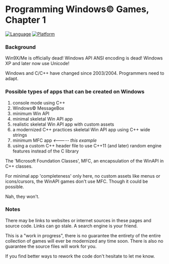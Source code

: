 # Programming Windows© Games, Chapter 1

[![Language](https://img.shields.io/badge/Language%20-C++-blue.svg)](https://github.com/GeorgePimpleton/Win32-games/)
[![Platform](https://img.shields.io/badge/Platform%20-Win32-blue.svg)](https://github.com/GeorgePimpleton/Win32-games/)

### Background

Win9X/Me is officially dead!  Windows API ANSI encoding is dead!  Windows XP and later now use Unicode!

Windows and C/C++ have changed since 2003/2004.  Programmers need to adapt.

### Possible types of apps that can be created on Windows

1. console mode using C++
2. Windows© MessageBox
3. minimum Win API
4. minimal skeletal Win API app
5. realistic skeletal Win API app with custom assets
6. a modernized C++ practices skeletal Win API app using C++ wide strings
7. minimum MFC app  *<----- this example*
8. using a custom C++ header file to use C++11 (and later) random engine features instead of the C library

The 'Microsoft Foundation Classes', MFC, an encapsulation of the WinAPI in C++ classes.

For  minimal app 'completeness' only here, no custom assets like menus or icons/cursors, the WinAPI games don't use MFC.  Though it could be possible.

Nah, they won't.

### Notes

There may be links to websites or internet sources in these pages and source code. Links can go stale. A search engine is your friend.

This is a "work in progress", there is no guarantee the entirety of the entire collection of games will ever be modernized any time soon.  There is also no guarantee the source files will work for you.

If you find better ways to rework the code don't hesitate to let me know.
